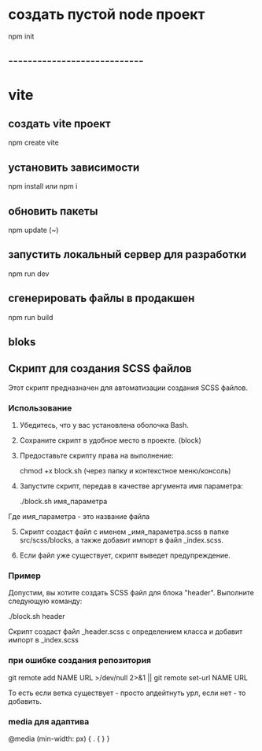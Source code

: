 # создать пустой node проект
npm init

## ----------------------------

# vite
## создать vite проект
npm create vite

## установить зависимости
npm install или npm i

## обновить пакеты
npm update (~)

## запустить локальный сервер для разработки
npm run dev 

## сгенерировать файлы в продакшен
npm run build



## bloks 
## Скрипт  для создания SCSS файлов 
 
Этот скрипт предназначен для автоматизации создания SCSS файлов. 
 
### Использование 
 
1. Убедитесь, что у вас установлена оболочка Bash. 
 
2. Сохраните скрипт в удобное место в проекте. (block)
 
3. Предоставьте скрипту права на выполнение: 
 
   chmod +x block.sh (через папку и контекстное меню/консоль)
 
4. Запустите скрипт, передав в качестве аргумента имя параметра: 
 
   ./block.sh имя_параметра 
 
Где имя_параметра - это название файла 
 
5. Скрипт создаст файл с именем _имя_параметра.scss в папке src/scss/blocks, а также добавит импорт в файл _index.scss. 
 
6. Если файл уже существует, скрипт выведет предупреждение. 
 
### Пример 
 
Допустим, вы хотите создать SCSS файл для блока "header". Выполните следующую команду: 
 
./block.sh header 
 
Скрипт создаст файл _header.scss с определением класса и добавит импорт в _index.scss


### при ошибке создания репозитория
git remote add NAME URL >/dev/null 2>&1 || git remote set-url NAME URL

То есть если ветка существует - просто апдейтнуть урл, если нет - то добавить.

### media для адаптива
@media (min-width: px) {
        . { 
        }
    }
